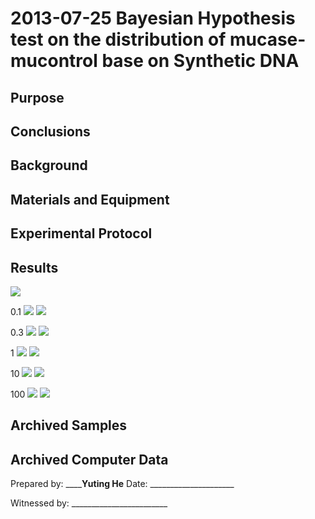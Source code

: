 2013-07-25 Bayesian Hypothesis test on the distribution of mucase-mucontrol base on Synthetic DNA
==============================

Purpose
------------

Conclusions
-----------------

Background
-----------------


Materials and Equipment
------------------------------


Experimental Protocol
---------------------------


Results
-----------
![](http://i.imgur.com/se3MsD4.png)

0.1
![](http://i.imgur.com/iisuidT.png)
![](http://i.imgur.com/VHJoS2m.png)

0.3
![](http://i.imgur.com/B4mqLwK.png)
![](http://i.imgur.com/TTET26q.png)

1
![](http://i.imgur.com/gnahAsz.png)
![](http://i.imgur.com/zzB45bA.png)


10
![](http://i.imgur.com/Rv2x2hj.png)
![](http://i.imgur.com/QoCKr8C.png)


100
![](http://i.imgur.com/UBVBNAv.png)
![](http://i.imgur.com/MaW0eKG.png)



Archived Samples
-------------------------

Archived Computer Data
------------------------------


Prepared by: __________Yuting He______  Date: _____________________


Witnessed by: ________________________
